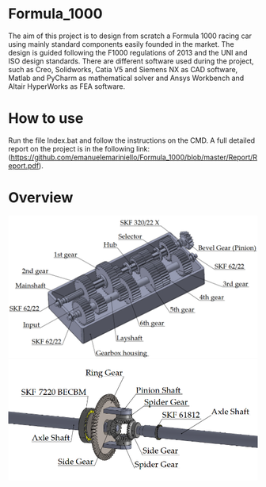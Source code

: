 # Formula_1000
The aim of this project is to design from scratch a Formula 1000 racing car using mainly standard components easily founded in the market. The design is guided following the F1000 regulations of 2013 and the UNI and ISO design standards. There are different software used during the project, such as Creo, Solidworks, Catia V5 and Siemens NX as CAD software, Matlab and PyCharm as mathematical solver and Ansys Workbench and Altair HyperWorks as FEA software.

# How to use

Run the file Index.bat and follow the instructions on the CMD.
A full detailed report on the project is in the following link: (https://github.com/emanuelemariniello/Formula_1000/blob/master/Report/Report.pdf).

# Overview

![alt text](https://github.com/emanuelemariniello/Formula_1000/blob/master/Art/Gearbox.PNG "Gearbox Overview")
![alt text](https://github.com/emanuelemariniello/Formula_1000/blob/master/Art/Open%20Differential.PNG "Open Differential Overview")
